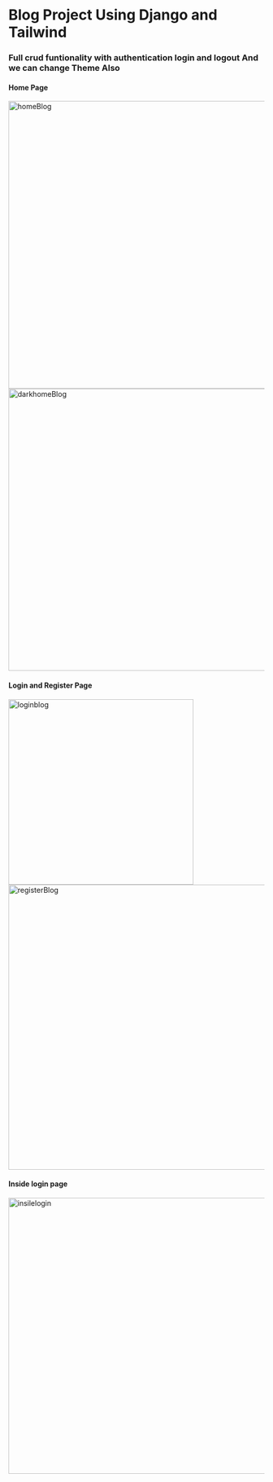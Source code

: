 <h1>Blog Project Using Django and Tailwind</h1>
<h3>Full crud funtionality with authentication login and logout And we can change Theme Also</h3>
<h4>Home Page </h4>
<img width="565" alt="homeBlog" src="https://github.com/user-attachments/assets/c0ee7121-5640-4215-9b10-77fc8f83ae25">
<img width="554" alt="darkhomeBlog" src="https://github.com/user-attachments/assets/37ea084a-f96e-4c9a-9656-9d958dccd04b">
<h4>Login and Register Page </h4>
<img width="364" alt="loginblog" src="https://github.com/user-attachments/assets/39f8a4de-009a-4ba2-b9da-dd1f0890beb7">
<img width="560" alt="registerBlog" src="https://github.com/user-attachments/assets/d73880c6-0622-4a5e-a47f-ff061de3e972">
<h4>Inside login page </h4>
<img width="542" alt="insilelogin" src="https://github.com/user-attachments/assets/f253b7e6-30f1-4f58-93be-8c5f99d85c37">
